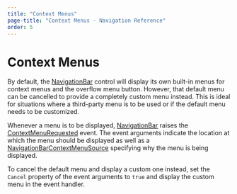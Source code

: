 ```yaml
---
title: "Context Menus"
page-title: "Context Menus - Navigation Reference"
order: 5
---
```

# Context Menus

By default, the [NavigationBar](xref:@ActiproUIRoot.Controls.Navigation.NavigationBar) control will display its own built-in menus for context menus and the overflow menu button.  However, that default menu can be cancelled to provide a completely custom menu instead.  This is ideal for situations where a third-party menu is to be used or if the default menu needs to be customized.

Whenever a menu is to be displayed, [NavigationBar](xref:@ActiproUIRoot.Controls.Navigation.NavigationBar) raises the [ContextMenuRequested](xref:@ActiproUIRoot.Controls.Navigation.NavigationBar.ContextMenuRequested) event.  The event arguments indicate the location at which the menu should be displayed as well as a [NavigationBarContextMenuSource](xref:@ActiproUIRoot.Controls.Navigation.NavigationBarContextMenuSource) specifying why the menu is being displayed.

To cancel the default menu and display a custom one instead, set the `Cancel` property of the event arguments to `true` and display the custom menu in the event handler.
